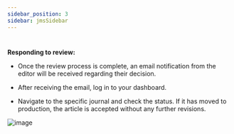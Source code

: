 ```yaml
---
sidebar_position: 3
sidebar: jmsSidebar
---
```

#

**Responding to review:**

- Once the review process is complete, an email notification from the editor will be received regarding their decision.

- After receiving the email, log in to your dashboard.

- Navigate to the specific journal and check the status. If it has moved to production, the article is accepted without any further revisions.

![image](https://cdn.kryoni.com/kryoni/images/icons/eo-production-flow.png)
